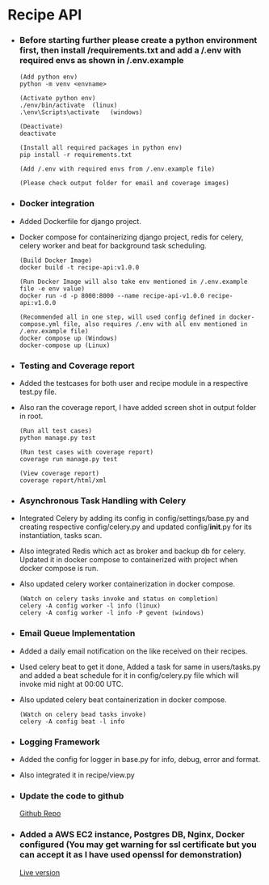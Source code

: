 # Recipe API

- ### Before starting further please create a python environment first, then install /requirements.txt and add a /.env with required envs as shown in /.env.example

  ```
  (Add python env)
  python -m venv <envname>

  (Activate python env)
  ./env/bin/activate  (linux)
  .\env\Scripts\activate   (windows)

  (Deactivate)
  deactivate

  (Install all required packages in python env)
  pip install -r requirements.txt

  (Add /.env with required envs from /.env.example file)

  (Please check output folder for email and coverage images)
  ```

- ### Docker integration

- Added Dockerfile for django project.
- Docker compose for containerizing django project, redis for celery, celery worker and beat for background task scheduling.

  ```
  (Build Docker Image)
  docker build -t recipe-api:v1.0.0

  (Run Docker Image will also take env mentioned in /.env.example file -e env value)
  docker run -d -p 8000:8000 --name recipe-api-v1.0.0 recipe-api:v1.0.0

  (Recommended all in one step, will used config defined in docker-compose.yml file, also requires /.env with all env mentioned in /.env.example file)
  docker compose up (Windows)
  docker-compose up (Linux)
  ```

- ### Testing and Coverage report

- Added the testcases for both user and recipe module in a respective test.py file.
- Also ran the coverage report, I have added screen shot in output folder in root.

  ```
  (Run all test cases)
  python manage.py test

  (Run test cases with coverage report)
  coverage run manage.py test

  (View coverage report)
  coverage report/html/xml
  ```

- ### Asynchronous Task Handling with Celery

- Integrated Celery by adding its config in config/settings/base.py and creating respective config/celery.py and updated config/__init__.py for its instantiation, tasks scan.
- Also integrated Redis which act as broker and backup db for celery. Updated it in docker compose to containerized with project when docker compose is run.
- Also updated celery worker containerization in docker compose.

  ```
  (Watch on celery tasks invoke and status on completion)
  celery -A config worker -l info (linux)
  celery -A config worker -l info -P gevent (windows)
  ```

- ### Email Queue Implementation

- Added a daily email notification on the like received on their recipes.
- Used celery beat to get it done, Added a task for same in users/tasks.py and added a beat schedule for it in config/celery.py file which will invoke mid night at 00:00 UTC.
- Also updated celery beat containerization in docker compose.

  ```
  (Watch on celery bead tasks invoke)
  celery -A config beat -l info
  ```

- ### Logging Framework

- Added the config for logger in base.py for info, debug, error and format.
- Also integrated it in recipe/view.py

- ### Update the code to github

  [Github Repo](https://github.com/RajatRjSharma/recipe-backend)

- ### Added a AWS EC2 instance, Postgres DB, Nginx, Docker configured (You may get warning for ssl certificate but you can accept it as I have used openssl for demonstration)

  [Live version](https://ec2-13-127-195-54.ap-south-1.compute.amazonaws.com/)
